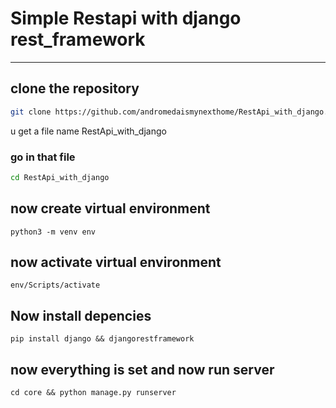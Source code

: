 # Simple Restapi with django rest_framework
<hr>

## clone the repository
```Bash
git clone https://github.com/andromedaismynexthome/RestApi_with_django.git
```
u get a file name RestApi_with_django
### go in that file
```Bash
cd RestApi_with_django
```
## now create virtual environment
```
python3 -m venv env
```
## now activate virtual environment
```
env/Scripts/activate
```
## Now install depencies
```
pip install django && djangorestframework
```
## now everything is set and now run server
```
cd core && python manage.py runserver
```